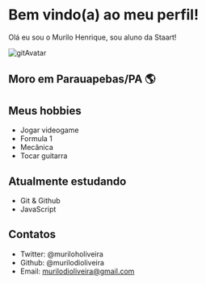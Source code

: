 # Bem vindo(a) ao meu perfil!

Olá eu sou o Murilo Henrique, sou aluno da Staart!

![gitAvatar](https://user-images.githubusercontent.com/43011466/173669635-6ff17257-4563-4715-b5ab-714824a6ceb3.png)

## Moro em Parauapebas/PA 🌎

## Meus hobbies

 - Jogar videogame
 - Formula 1
 - Mecânica
 - Tocar guitarra
 
 ## Atualmente estudando
 
 - Git & Github
 - JavaScript
 
 ## Contatos
 
 - Twitter: @muriloholiveira
 - Github: @murilodioliveira
 - Email: murilodioliveira@gmail.com
